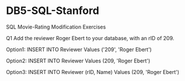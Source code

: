 # DB5-SQL-Stanford
SQL Movie-Rating Modification Exercises

Q1  Add the reviewer Roger Ebert to your database, with an rID of 209. 

Option1: 
INSERT INTO Reviewer Values ('209', 'Roger Ebert')

Option2: 
INSERT INTO Reviewer Values (209, 'Roger Ebert')

Option3: 
INSERT INTO Reviewer (rID, Name) Values (209, 'Roger Ebert')



